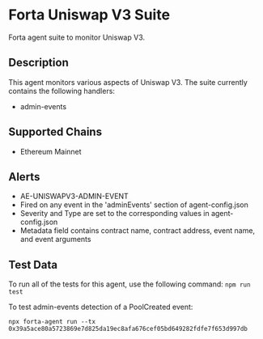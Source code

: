 # Forta Uniswap V3 Suite

Forta agent suite to monitor Uniswap V3.

## Description

This agent monitors various aspects of Uniswap V3.  The suite currently contains
the following handlers:

 - admin-events

## Supported Chains

- Ethereum Mainnet

## Alerts

<!-- -->
- AE-UNISWAPV3-ADMIN-EVENT
 - Fired on any event in the 'adminEvents' section of agent-config.json
 - Severity and Type are set to the corresponding values in agent-config.json
 - Metadata field contains contract name, contract address, event name, and event arguments

## Test Data

To run all of the tests for this agent, use the following command: `npm run test`

To test admin-events detection of a PoolCreated event:

`npx forta-agent run --tx 0x39a5ace80a5723869e7d825da19ec8afa676cef05bd649282fdfe7f653d997db`

